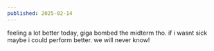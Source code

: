 ```yaml
---
published: 2025-02-14
---
```


feeling a lot better today, giga bombed the midterm tho. if i wasnt sick maybe i could perform better. we will never know!